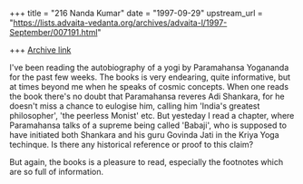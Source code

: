 +++
title = "216 Nanda Kumar"
date = "1997-09-29"
upstream_url = "https://lists.advaita-vedanta.org/archives/advaita-l/1997-September/007191.html"

+++
[Archive link](https://lists.advaita-vedanta.org/archives/advaita-l/1997-September/007191.html)

I've been reading the autobiography of a yogi by Paramahansa
Yogananda for the past few weeks. The books is very endearing,
quite informative, but at times beyond me when he speaks of cosmic
concepts. When one reads the book there's no doubt that Paramahansa
reveres Adi Shankara, for he doesn't miss a chance to eulogise him,
calling him 'India's greatest philosopher', 'the peerless Monist' etc. But
yesteday I read a chapter, where Paramahansa talks of a supreme being
called 'Babaji', who is supposed to have initiated both Shankara and his
guru Govinda Jati in the Kriya Yoga techinque. Is there any historical
reference or proof to this claim?

But again, the books is a pleasure to read, especially the footnotes
which are so full of information.


